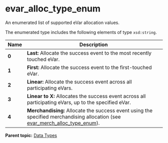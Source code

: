 # evar\_alloc\_type\_enum

An enumerated list of supported eVar allocation values.

The enumerated type includes the following elements of type `xsd:string`.

|Name|Description|
|----|-----------|
|**0** | **Last:** Allocate the success event to the most recently touched eVar. |
|**1** | **First:** Allocate the success event to the first-touched eVar. |
|**2** | **Linear:** Allocate the success event across all participating eVars. |
|**3** | **Linear to X:** Allocates the success event across all participating eVars, up to the specified eVar. |
|**4** | **Merchandising:** Allocate the success event using the specified merchandising allocation \(see [evar_merch_alloc_type_enum](r_evar_merch_alloc_type_enum.md#)\). |

**Parent topic:** [Data Types](../data_types/c_datatypes.md)

